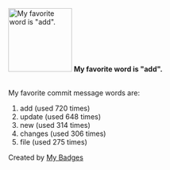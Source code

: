 <img src="https://my-badges.github.io/my-badges/favorite-word.png" alt="My favorite word is &quot;add&quot;." title="My favorite word is &quot;add&quot;." width="128">
<strong>My favorite word is &quot;add&quot;.</strong>
<br><br>

My favorite commit message words are:

1. add (used 720 times)
2. update (used 648 times)
3. new (used 314 times)
4. changes (used 306 times)
5. file (used 275 times)


Created by <a href="https://github.com/my-badges/my-badges">My Badges</a>